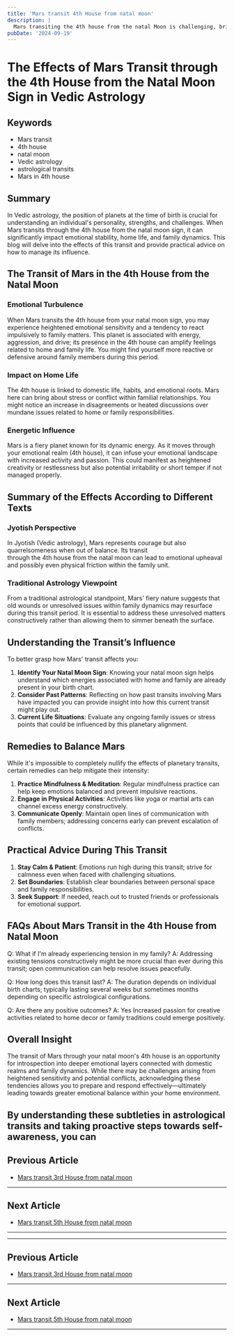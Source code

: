 ```yaml
---
title: 'Mars transit 4th House from natal moon'
description: |
  Mars transiting the 4th house from the natal Moon is challenging, bringing about health issues, particularly related to the stomach, mental distress, and financial losses. The individual may face conflicts at home, potential accidents, and difficulties related to their mother or home.
pubDate: '2024-09-19'
---
```


# The Effects of Mars Transit through the 4th House from the Natal Moon Sign in Vedic Astrology

## Keywords

- Mars transit
- 4th house
- natal moon
- Vedic astrology
- astrological transits
- Mars in 4th house

## Summary

In Vedic astrology, the position of planets at the time of birth is crucial for understanding an individual's personality, strengths, and challenges. When Mars transits through the 4th house from the natal moon sign, it can significantly impact emotional stability, home life, and family dynamics. This blog will delve into the effects of this transit and provide practical advice on how to manage its influence.

## The Transit of Mars in the 4th House from the Natal Moon

### Emotional Turbulence

When Mars transits the 4th house from your natal moon sign, you may experience heightened emotional sensitivity and a tendency to react impulsively to family matters. This planet is associated with energy, aggression, and drive; its presence in the 4th house can amplify feelings related to home and family life. You might find yourself more reactive or defensive around family members during this period.

### Impact on Home Life

The 4th house is linked to domestic life, habits, and emotional roots. Mars here can bring about stress or conflict within familial relationships. You might notice an increase in disagreements or heated discussions over mundane issues related to home or family responsibilities.

### Energetic Influence

Mars is a fiery planet known for its dynamic energy. As it moves through your emotional realm (4th house), it can infuse your emotional landscape with increased activity and passion. This could manifest as heightened creativity or restlessness but also potential irritability or short temper if not managed properly.

## Summary of the Effects According to Different Texts

### Jyotish Perspective

In Jyotish (Vedic astrology), Mars represents courage but also quarrelsomeness when out of balance. Its transit through the 4th house from the natal moon can lead to emotional upheaval and possibly even physical friction within the family unit.

### Traditional Astrology Viewpoint

From a traditional astrological standpoint, Mars' fiery nature suggests that old wounds or unresolved issues within family dynamics may resurface during this transit period. It is essential to address these unresolved matters constructively rather than allowing them to simmer beneath the surface.

## Understanding the Transit’s Influence

To better grasp how Mars' transit affects you:

1. **Identify Your Natal Moon Sign**: Knowing your natal moon sign helps understand which energies associated with home and family are already present in your birth chart.
2. **Consider Past Patterns**: Reflecting on how past transits involving Mars have impacted you can provide insight into how this current transit might play out.
3. **Current Life Situations**: Evaluate any ongoing family issues or stress points that could be influenced by this planetary alignment.

## Remedies to Balance Mars

While it's impossible to completely nullify the effects of planetary transits, certain remedies can help mitigate their intensity:

1. **Practice Mindfulness & Meditation**: Regular mindfulness practice can help keep emotions balanced and prevent impulsive reactions.
2. **Engage in Physical Activities**: Activities like yoga or martial arts can channel excess energy constructively.
3. **Communicate Openly**: Maintain open lines of communication with family members; addressing concerns early can prevent escalation of conflicts.

## Practical Advice During This Transit

1. **Stay Calm & Patient**: Emotions run high during this transit; strive for calmness even when faced with challenging situations.
2. **Set Boundaries**: Establish clear boundaries between personal space and family responsibilities.
3. **Seek Support**: If needed, reach out to trusted friends or professionals for emotional support.

## FAQs About Mars Transit in the 4th House from Natal Moon

Q: What if I'm already experiencing tension in my family?
A: Addressing existing tensions constructively might be more crucial than ever during this transit; open communication can help resolve issues peacefully.

Q: How long does this transit last?
A: The duration depends on individual birth charts; typically lasting several weeks but sometimes months depending on specific astrological configurations.

Q: Are there any positive outcomes?
A: Yes Increased passion for creative activities related to home decor or family traditions could emerge positively.

## Overall Insight

The transit of Mars through your natal moon's 4th house is an opportunity for introspection into deeper emotional layers connected with domestic realms and family dynamics. While there may be challenges arising from heightened sensitivity and potential conflicts, acknowledging these tendencies allows you to prepare and respond effectively—ultimately leading towards greater emotional balance within your home environment.

By understanding these subtleties in astrological transits and taking proactive steps towards self-awareness, you can
---

## Previous Article
- [Mars transit 3rd House from natal moon](200303_Mars_transit_3rd_House_from_natal_moon.md)

---

## Next Article
- [Mars transit 5th House from natal moon](200305_Mars_transit_5th_House_from_natal_moon.md)

---
---

## Previous Article
- [Mars transit 3rd House from natal moon](200303_Mars_transit_3rd_House_from_natal_moon.md)

---

## Next Article
- [Mars transit 5th House from natal moon](200305_Mars_transit_5th_House_from_natal_moon.md)

---

